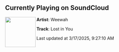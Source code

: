 ## Currently Playing on SoundCloud

[<img align="left" width="100" src="https://i1.sndcdn.com/artworks-IJaho4Vfj1OxzK69-qINkVQ-t500x500.png">](https://soundcloud.com/weewahofficial/lost-in-you)

**Artist**: Weewah 

**Track**: Lost in You

Last updated at 3/17/2025, 9:27:10 AM
